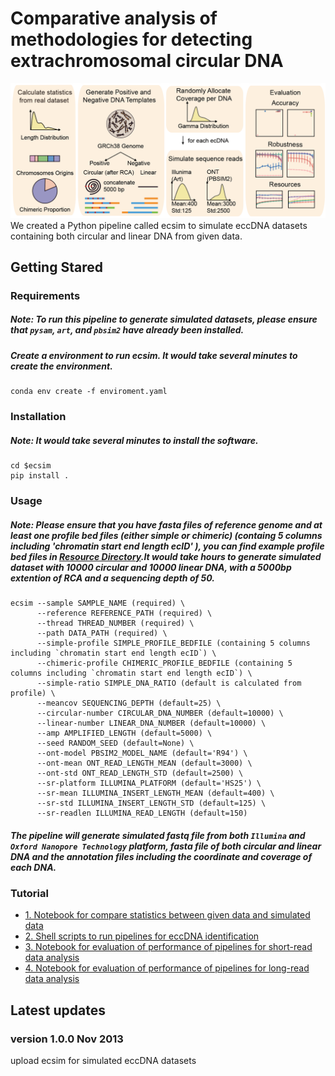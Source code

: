 # Comparative analysis of methodologies for detecting extrachromosomal circular DNA
![](figure/figure.png "Overview")
We created a Python pipeline called ecsim to simulate eccDNA datasets containing both circular and linear DNA from given data. 

## Getting Stared  
### Requirements
##### Note: To run this pipeline to generate simulated datasets, please ensure that `pysam`, `art`, and `pbsim2` have already been installed.
##### Create a environment to run ecsim. It would take several minutes to create the environment. 
```
conda env create -f enviroment.yaml 
```

### Installation
##### Note: It would take several minutes to install the software. 
```
cd $ecsim
pip install .
```

### Usage
##### Note: Please ensure that you have fasta files of reference genome and at least one profile bed files (either simple or chimeric) (containg 5 columns including 'chromatin start end length ecID' ), you can find example profile bed files in [Resource Directory](ecsim/ecsim/resource/).It would take hours to generate simulated dataset with 10000 circular and 10000 linear DNA, with a 5000bp extention of RCA and a sequencing depth of 50.  
```
ecsim --sample SAMPLE_NAME (required) \
      --reference REFERENCE_PATH (required) \
      --thread THREAD_NUMBER (required) \
      --path DATA_PATH (required) \
      --simple-profile SIMPLE_PROFILE_BEDFILE (containing 5 columns including `chromatin start end length ecID`) \
      --chimeric-profile CHIMERIC_PROFILE_BEDFILE (containing 5 columns including `chromatin start end length ecID`) \
      --simple-ratio SIMPLE_DNA_RATIO (default is calculated from profile) \
      --meancov SEQUENCING_DEPTH (default=25) \
      --circular-number CIRCULAR_DNA_NUMBER (default=10000) \
      --linear-number LINEAR_DNA_NUMBER (default=10000) \
      --amp AMPLIFIED_LENGTH (default=5000) \
      --seed RANDOM_SEED (default=None) \
      --ont-model PBSIM2_MODEL_NAME (default='R94') \
      --ont-mean ONT_READ_LENGTH_MEAN (default=3000) \
      --ont-std ONT_READ_LENGTH_STD (default=2500) \
      --sr-platform ILLUMINA_PLATFORM (default='HS25') \
      --sr-mean ILLUMINA_INSERT_LENGTH_MEAN (default=400) \
      --sr-std ILLUMINA_INSERT_LENGTH_STD (default=125) \
      --sr-readlen ILLUMINA_READ_LENGTH (default=150)
```
##### The pipeline will generate simulated fastq file from both `Illumina` and `Oxford Nanopore Technology` platform, fasta file of both circular and linear DNA and the annotation files including the coordinate and coverage of each DNA.

### Tutorial
* [1. Notebook for compare statistics between given data and simulated data]((scripts/001_Simulated_Visualization.ipynb))
* [2. Shell scripts to run pipelines for eccDNA identification](scripts/000_Upstream_analysis_pipeline_detecting_eccDNA.ipynb)
* [3. Notebook for evaluation of performance of pipelines for short-read data analysis](scripts/002_ShortRead_Evaluation.ipynb)
* [4. Notebook for evaluation of performance of pipelines for long-read data analysis](scripts/003_LongRead_Evaluation.ipynb)

## Latest updates
### version 1.0.0 Nov 2013
upload ecsim for simulated eccDNA datasets
